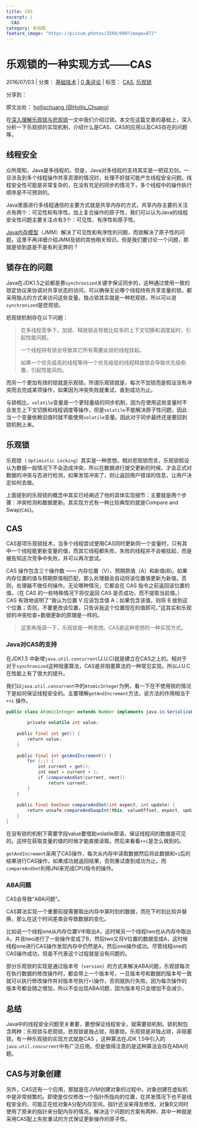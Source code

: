 ```yaml
---
title: CAS
excerpt: |
  CAS
category: 多线程
feature_image: "https://picsum.photos/2560/600?image=872"
---
```

# 乐观锁的一种实现方式——CAS

2016/07/03 | 分类： [基础技术](http://www.importnew.com/cat/basic) | [0 条评论](http://www.importnew.com/20472.html#respond) | 标签： [CAS](http://www.importnew.com/tag/cas), [乐观锁](http://www.importnew.com/tag/%e4%b9%90%e8%a7%82%e9%94%81)

分享到：

原文出处： [hollischuang (@Hollis_Chuang)](http://www.hollischuang.com/archives/1537)

在[深入理解乐观锁与悲观锁](http://www.hollischuang.com/archives/934)一文中我们介绍过锁。本文在这篇文章的基础上，深入分析一下乐观锁的实现机制，介绍什么是CAS、CAS的应用以及CAS存在的问题等。

## 线程安全

众所周知，Java是多线程的。但是，Java对多线程的支持其实是一把双刃剑。一旦涉及到多个线程操作共享资源的情况时，处理不好就可能产生线程安全问题。线程安全性可能是非常复杂的，在没有充足的同步的情况下，多个线程中的操作执行顺序是不可预测的。

Java里面进行多线程通信的主要方式就是共享内存的方式，共享内存主要的关注点有两个：可见性和有序性。加上复合操作的原子性，我们可以认为Java的线程安全性问题主要关注点有3个：可见性、有序性和原子性。

[Java内存模型](http://www.hollischuang.com/archives/1003)（JMM）解决了可见性和有序性的问题，而锁解决了原子性的问题。这里不再详细介绍JMM及锁的其他相关知识。但是我们要讨论一个问题，那就是锁到底是不是有利无弊的？

## 锁存在的问题

Java在JDK1.5之前都是靠`synchronized`关键字保证同步的，这种通过使用一致的锁定协议来协调对共享状态的访问，可以确保无论哪个线程持有共享变量的锁，都采用独占的方式来访问这些变量。独占锁其实就是一种悲观锁，所以可以说`synchronized`是悲观锁。

悲观锁机制存在以下问题：

> 在多线程竞争下，加锁、释放锁会导致比较多的上下文切换和调度延时，引起性能问题。
>
> 一个线程持有锁会导致其它所有需要此锁的线程挂起。
>
> 如果一个优先级高的线程等待一个优先级低的线程释放锁会导致优先级倒置，引起性能风险。

而另一个更加有效的锁就是乐观锁。所谓乐观锁就是，每次不加锁而是假设没有冲突而去完成某项操作，如果因为冲突失败就重试，直到成功为止。

与锁相比，`volatile`变量是一个更轻量级的同步机制，因为在使用这些变量时不会发生上下文切换和线程调度等操作，但是`volatile`不能解决原子性问题，因此当一个变量依赖旧值时就不能使用`volatile`变量。因此对于同步最终还是要回到锁机制上来。

## 乐观锁

乐观锁（ `Optimistic Locking`）其实是一种思想。相对悲观锁而言，乐观锁假设认为数据一般情况下不会造成冲突，所以在数据进行提交更新的时候，才会正式对数据的冲突与否进行检测，如果发现冲突了，则让返回用户错误的信息，让用户决定如何去做。

上面提到的乐观锁的概念中其实已经阐述了他的具体实现细节：主要就是两个步骤：冲突检测和数据更新。其实现方式有一种比较典型的就是Compare and Swap(`CAS`)。

## CAS

CAS是项乐观锁技术，当多个线程尝试使用CAS同时更新同一个变量时，只有其中一个线程能更新变量的值，而其它线程都失败，失败的线程并不会被挂起，而是被告知这次竞争中失败，并可以再次尝试。

CAS 操作包含三个操作数 —— 内存位置（V）、预期原值（A）和新值(B)。如果内存位置的值与预期原值相匹配，那么处理器会自动将该位置值更新为新值。否则，处理器不做任何操作。无论哪种情况，它都会在 CAS 指令之前返回该位置的值。（在 CAS 的一些特殊情况下将仅返回 CAS 是否成功，而不提取当前值。）CAS 有效地说明了“我认为位置 V 应该包含值 A；如果包含该值，则将 B 放到这个位置；否则，不要更改该位置，只告诉我这个位置现在的值即可。”这其实和乐观锁的冲突检查+数据更新的原理是一样的。

> 这里再强调一下，乐观锁是一种思想。CAS是这种思想的一种实现方式。

### Java对CAS的支持

在JDK1.5 中新增`java.util.concurrent`(J.U.C)就是建立在CAS之上的。相对于对于`synchronized`这种阻塞算法，CAS是非阻塞算法的一种常见实现。所以J.U.C在性能上有了很大的提升。

我们以`java.util.concurrent`中的`AtomicInteger`为例，看一下在不使用锁的情况下是如何保证线程安全的。主要理解`getAndIncrement`方法，该方法的作用相当于 `++i` 操作。

```java
public class AtomicInteger extends Number implements java.io.Serializable {  
 
        private volatile int value;  
 
    public final int get() {  
        return value;  
    }  
 
    public final int getAndIncrement() {  
        for (;;) {  
            int current = get();  
            int next = current + 1;  
            if (compareAndSet(current, next))  
                return current;  
        }  
    }  
 
    public final boolean compareAndSet(int expect, int update) {  
        return unsafe.compareAndSwapInt(this, valueOffset, expect, update);  
    }  
}
```



在没有锁的机制下需要字段value要借助volatile原语，保证线程间的数据是可见的。这样在获取变量的值的时候才能直接读取。然后来看看`++i`是怎么做到的。

`getAndIncrement`采用了CAS操作，每次从内存中读取数据然后将此数据和`+1`后的结果进行CAS操作，如果成功就返回结果，否则重试直到成功为止。而`compareAndSet`利用JNI来完成CPU指令的操作。

### ABA问题

CAS会导致“ABA问题”。

CAS算法实现一个重要前提需要取出内存中某时刻的数据，而在下时刻比较并替换，那么在这个时间差类会导致数据的变化。

比如说一个线程one从内存位置V中取出A，这时候另一个线程two也从内存中取出A，并且two进行了一些操作变成了B，然后two又将V位置的数据变成A，这时候线程one进行CAS操作发现内存中仍然是A，然后one操作成功。尽管线程one的CAS操作成功，但是不代表这个过程就是没有问题的。

部分乐观锁的实现是通过版本号（`version`）的方式来解决ABA问题，乐观锁每次在执行数据的修改操作时，都会带上一个版本号，一旦版本号和数据的版本号一致就可以执行修改操作并对版本号执行`+1`操作，否则就执行失败。因为每次操作的版本号都会随之增加，所以不会出现ABA问题，因为版本号只会增加不会减少。

## 总结

Java中的线程安全问题至关重要，要想保证线程安全，就需要锁机制。锁机制包含两种：乐观锁与悲观锁。悲观锁是独占锁，阻塞锁。乐观锁是非独占锁，非阻塞锁。有一种乐观锁的实现方式就是CAS ，这种算法在JDK 1.5中引入的`java.util.concurrent`中有广泛应用。但是值得注意的是这种算法会存在ABA问题。

## CAS与对象创建

另外，CAS还有一个应用，那就是在JVM创建对象的过程中。对象创建在虚拟机中是非常频繁的。即使是仅仅修改一个指针所指向的位置，在并发情况下也不是线程安全的，可能正在给对象A分配内存空间，指针还没来得及修改，对象B又同时使用了原来的指针来分配内存的情况。解决这个问题的方案有两种，其中一种就是采用CAS配上失败重试的方式保证更新操作的原子性。
